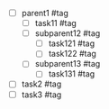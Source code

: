 - [ ] parent1 #tag
	- [ ] task11 #tag
	- [ ] subparent12 #tag
		- [ ] task121 #tag
		- [ ] task122 #tag
	- [ ] subparent13 #tag
		- [ ] task131 #tag
- [ ] task2 #tag
- [ ] task3 #tag